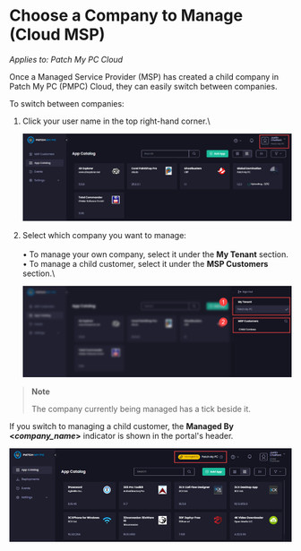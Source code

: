 # Choose a Company to Manage (Cloud MSP)

_Applies to: Patch My PC Cloud_

Once a Managed Service Provider (MSP) has created a child company in Patch My PC (PMPC) Cloud, they can easily switch between companies.

To switch between companies:

1.  Click your user name in the top right-hand corner.\


    ![](/_images/image-(2091).png "")


2.  Select which company you want to manage:\
    \
    •  To manage your own company, select it under the <strong>My Tenant</strong> section.\
    •  To manage a child customer, select it under the <strong>MSP Customers</strong> section.\


    ![Selecting the company you want to manage](/_images/image-(2092).png "Selecting the company you want to manage")

<blockquote class="wp-block-quote">
<p><strong>Note</strong></p>
<p>The company currently being managed has a tick beside it.</p>
</blockquote>

If you switch to managing a child customer, the <strong>Managed By <</strong>_<strong>company\_name</strong>_<strong>></strong> indicator is shown in the portal's header.

![](/_images/image-(2093).png "")